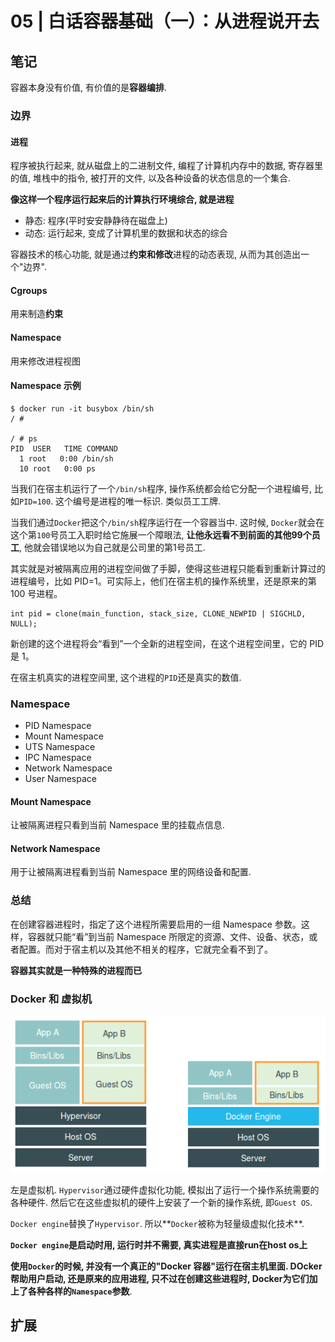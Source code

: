 # 05 | 白话容器基础（一）：从进程说开去

## 笔记

容器本身没有价值, 有价值的是**容器编排**.

### 边界

#### 进程

程序被执行起来, 就从磁盘上的二进制文件, 编程了计算机内存中的数据, 寄存器里的值, 堆栈中的指令, 被打开的文件, 以及各种设备的状态信息的一个集合.

**像这样一个程序运行起来后的计算执行环境综合, 就是进程**

* 静态: 程序(平时安安静静待在磁盘上)
* 动态: 运行起来, 变成了计算机里的数据和状态的综合

容器技术的核心功能, 就是通过**约束和修改**进程的动态表现, 从而为其创造出一个"边界".

#### Cgroups

用来制造**约束**

#### Namespace

用来修改进程视图

#### Namespace 示例

```
$ docker run -it busybox /bin/sh
/ #

/ # ps
PID  USER   TIME COMMAND
  1 root   0:00 /bin/sh
  10 root   0:00 ps

```

当我们在宿主机运行了一个`/bin/sh`程序, 操作系统都会给它分配一个进程编号, 比如`PID=100`. 这个编号是进程的唯一标识. 类似员工工牌.

当我们通过`Docker`把这个`/bin/sh`程序运行在一个容器当中. 这时候, `Docker`就会在这个第`100`号员工入职时给它施展一个障眼法, **让他永远看不到前面的其他99个员工**, 他就会错误地以为自己就是公司里的第1号员工.

其实就是对被隔离应用的进程空间做了手脚，使得这些进程只能看到重新计算过的进程编号，比如 PID=1。可实际上，他们在宿主机的操作系统里，还是原来的第 100 号进程。

```
int pid = clone(main_function, stack_size, CLONE_NEWPID | SIGCHLD, NULL); 
```
新创建的这个进程将会“看到”一个全新的进程空间，在这个进程空间里，它的 PID 是 1。

在宿主机真实的进程空间里, 这个进程的`PID`还是真实的数值.

### Namespace 

* PID Namespace
* Mount Namespace
* UTS Namespace
* IPC Namespace
* Network Namespace
* User Namespace

#### Mount Namespace

让被隔离进程只看到当前 Namespace 里的挂载点信息.

#### Network Namespace

用于让被隔离进程看到当前 Namespace 里的网络设备和配置.

### 总结

在创建容器进程时，指定了这个进程所需要启用的一组 Namespace 参数。这样，容器就只能“看”到当前 Namespace 所限定的资源、文件、设备、状态，或者配置。而对于宿主机以及其他不相关的程序，它就完全看不到了。

**容器其实就是一种特殊的进程而已**

### Docker 和 虚拟机

![](./img/05_01.png)

左是虚拟机. `Hypervisor`通过硬件虚拟化功能, 模拟出了运行一个操作系统需要的各种硬件. 然后它在这些虚拟机的硬件上安装了一个新的操作系统, 即`Guest OS`.

`Docker engine`替换了`Hypervisor`. 所以**`Docker`被称为轻量级虚拟化技术**.

**`Docker engine`是启动时用, 运行时并不需要, 真实进程是直接run在host os上**

**使用`Docker`的时候, 并没有一个真正的"Docker 容器"运行在宿主机里面. DOcker 帮助用户启动, 还是原来的应用进程, 只不过在创建这些进程时, Docker为它们加上了各种各样的`Namespace`参数**. 

## 扩展